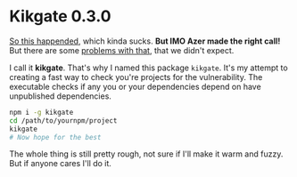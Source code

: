 # Kikgate 0.3.0

[So this happended](https://medium.com/@azerbike/i-ve-just-liberated-my-modules-9045c06be67c#.cmf4j71w7), which kinda sucks. **But IMO Azer made the right call!** But there are some [problems with that](https://news.ycombinator.com/item?id=11341006), that we didn't expect.

I call it **kikgate**. That's why I named this package `kikgate`. It's my attempt to creating a fast way to check you're projects for the vulnerability. The executable checks if any you or your dependencies depend on have unpublished dependencies.

```bash
npm i -g kikgate
cd /path/to/yournpm/project
kikgate
# Now hope for the best
```

The whole thing is still pretty rough, not sure if I'll make it warm and fuzzy. But if anyone cares I'll do it.

